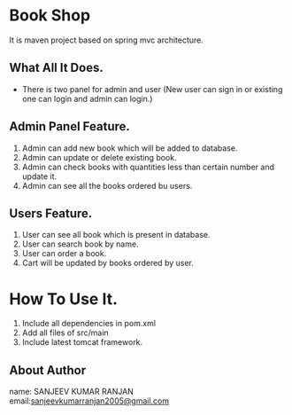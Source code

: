 # Book Shop

It is maven project based on spring mvc architecture.

## What All It Does.
* There is two panel for admin and user (New user can sign in or existing one can login and admin can login.)

## Admin Panel Feature.
1. Admin can add new book which will be added to database.
2. Admin can update or delete existing book.
3. Admin can check books with quantities less than certain number and update it.
4. Admin can see all the books ordered bu users.

## Users Feature.
1. User can see all book which is present in database.
2. User can search book by name.
3. User can order a book.
4. Cart will be updated by books ordered by user.

# How To Use It.
1. Include all dependencies in pom.xml
2. Add all files of src/main
3. Include latest tomcat framework.

## About Author
name: SANJEEV KUMAR RANJAN 
email:sanjeevkumarranjan2005@gmail.com







